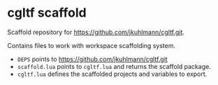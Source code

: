 # cgltf scaffold

Scaffold repository for https://github.com/jkuhlmann/cgltf.git.

Contains files to work with workspace scaffolding system.

- `DEPS` points to https://github.com/jkuhlmann/cgltf.git
- `scaffold.lua` points to `cgltf.lua` and returns the scaffold package.
- `cgltf.lua` defines the scaffolded projects and variables to export.

